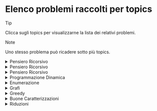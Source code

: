 # Elenco problemi raccolti per topics

> [!TIP]
> Clicca sugli topics per visualizzarne la lista dei relativi problemi.

> [!NOTE]
> Uno stesso problema può ricadere sotto più topics.

<details>
<summary>Pensiero Ricorsivo</summary>

</details><details>
<summary>Pensiero Ricorsivo</summary>

</details><details>
<summary>Pensiero Ricorsivo</summary>

- [borse](borse)
- [conio2](conio2)
- [prima_PD_su_linea](prima_PD_su_linea)
- [prima_PD_non_locale_su_linea](prima_PD_non_locale_su_linea)
- [matching_bipartito](matching_bipartito)
</details><details>
<summary>Programmazione Dinamica</summary>

- [conio2](conio2)
- [prima_PD_su_linea](prima_PD_su_linea)
- [pianostudi](pianostudi)
- [prima_PD_non_locale_su_linea](prima_PD_non_locale_su_linea)
- [conio3](conio3)
</details><details>
<summary>Enumerazione</summary>

- [borse](borse)
- [matching_bipartito](matching_bipartito)
</details><details>
<summary>Grafi</summary>

- [tecla](tecla)
- [BFS](BFS)
- [dijkstra](dijkstra)
</details><details>
<summary>Greedy</summary>

- [conio1](conio1)
- [pianostudi](pianostudi)
- [muro](muro)
</details><details>
<summary>Buone Caratterizzazioni</summary>

- [tecla](tecla)
</details><details>
<summary>Riduzioni</summary>

</details>
